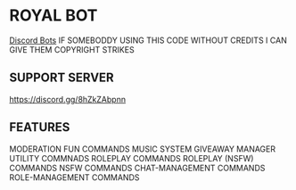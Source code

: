 # ROYAL BOT
[Discord Bots](https://top.gg/api/widget/787260574551375903.svg)
IF SOMEBODDY USING THIS CODE WITHOUT CREDITS I CAN GIVE THEM COPYRIGHT STRIKES 


## SUPPORT SERVER 
https://discord.gg/8hZkZAbpnn


## FEATURES

 MODERATION
 FUN COMMANDS
 MUSIC SYSTEM
 GIVEAWAY MANAGER
 UTILITY COMMNADS
 ROLEPLAY COMMANDS
 ROLEPLAY (NSFW) COMMANDS
 NSFW COMMANDS
 CHAT-MANAGEMENT COMMANDS
 ROLE-MANAGEMENT COMMANDS
